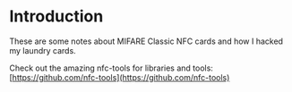 # Introduction

These are some notes about MIFARE Classic NFC cards and how I hacked my laundry cards.

Check out the amazing nfc-tools for libraries and tools: [https://github.com/nfc-tools](https://github.com/nfc-tools)
